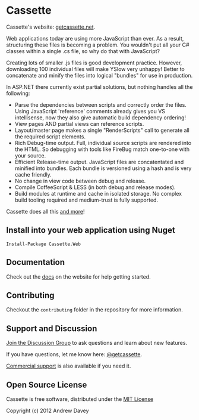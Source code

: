 # Cassette

Cassette's website: [getcassette.net](http://getcassette.net).

Web applications today are using more JavaScript than ever. As a result, structuring these files is becoming a problem. You wouldn't put all your C# classes within a single .cs file, so why do that with JavaScript?

Creating lots of smaller .js files is good development practice. However, downloading 100 individual files will make YSlow very unhappy! Better to concatenate and minify the files into logical "bundles" for use in production.

In ASP.NET there currently exist partial solutions, but nothing handles all the following:

* Parse the dependencies between scripts and correctly order the files.
  Using JavaScript 'reference' comments already gives you VS intellisense, now they also give automatic build dependency ordering!
* View pages AND partial views can reference scripts.
* Layout/master page makes a single "RenderScripts" call to generate all the required script elements.
* Rich Debug-time output.
  Full, individual source scripts are rendered into the HTML. So debugging with tools like FireBug match one-to-one with your source.
* Efficient Release-time output.
  JavaScript files are concatentated and minified into bundles. Each bundle is versioned using a hash and is very cache friendly.
* No change in view code between debug and release.
* Compile CoffeeScript & LESS (in both debug and release modes).
* Build modules at runtime and cache in isolated storage.
  No complex build tooling required and medium-trust is fully supported.

Cassette does all this [and more](http://getcassette.net/benefits)!

## Install into your web application using Nuget ##

    Install-Package Cassette.Web

## Documentation ##

Check out the [docs](http://getcassette.net/documentation/getting-started) on the website for help getting started.

## Contributing ##

Checkout the `contributing` folder in the repository for more information.

## Support and Discussion ##

[Join the Discussion Group](http://groups.google.com/group/cassette) to ask questions and learn about new features.

If you have questions, let me know here: [@getcassette](http://twitter.com/getcassette).

[Commercial support](http://getcassette.net/support) is also available if you need it.

## Open Source License ##

Cassette is free software, distributed under the [MIT License](https://raw.github.com/andrewdavey/cassette/master/license.txt)

Copyright (c) 2012 Andrew Davey